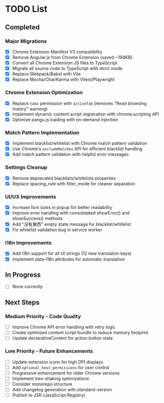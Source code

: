 # TODO List

## Completed

### Major Migrations

- [x] Chrome Extension Manifest V3 compatibility
- [x] Remove Angular.js from Chrome Extension (saved ~194KB)
- [x] Convert all Chrome Extension JS files to TypeScript
- [x] Migrate all source code to TypeScript with strict mode
- [x] Replace Webpack/Babel with Vite
- [x] Replace Mocha/Chai/Karma with Vitest/Playwright

### Chrome Extension Optimization

- [x] Replace `tabs` permission with `activeTab` (removes "Read browsing history" warning)
- [x] Implement dynamic content script registration with chrome.scripting API
- [x] Optimize pangu.js loading with on-demand injection

### Match Pattern Implementation

- [x] Implement blacklist/whitelist with Chrome match pattern validation
- [x] Use Chrome's `excludeMatches` API for efficient blacklist handling
- [x] Add match pattern validation with helpful error messages

### Settings Cleanup

- [x] Remove deprecated blacklists/whitelists properties
- [x] Replace spacing_rule with filter_mode for cleaner separation

### UI/UX Improvements

- [x] Increase font sizes in popup for better readability
- [x] Improve error handling with consolidated showError() and showSuccess() methods
- [x] Add "沒有東西" empty state message for blacklist/whitelist
- [x] Fix whitelist validation bug in service worker

### i18n Improvements

- [x] Add i18n support for all UI strings (12 new translation keys)
- [x] Implement data-i18n attributes for automatic translation

## In Progress

- [ ] None currently

## Next Steps

### Medium Priority - Code Quality

- [ ] Improve Chrome API error handling with retry logic
- [ ] Create optimized content script bundle to reduce memory footprint
- [ ] Update declarativeContent for action button state

### Low Priority - Future Enhancements

- [ ] Update extension icons for high DPI displays
- [ ] Add `optional_host_permissions` for user control
- [ ] Progressive enhancement for older Chrome versions
- [ ] Implement tree-shaking optimizations
- [ ] Consider monorepo structure
- [ ] Add changelog generation with standard-version
- [ ] Publish to JSR (JavaScript Registry)
